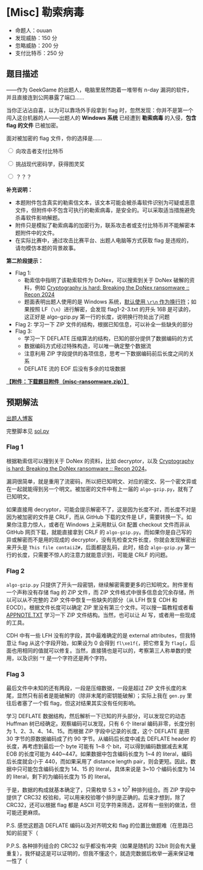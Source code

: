 # [Misc] 勒索病毒

- 命题人：ouuan
- 发现威胁：150 分
- 忽略威胁：200 分
- 支付比特币：250 分

## 题目描述

<p>——作为 GeekGame 的出题人，电脑里居然跑着一堆带有 n-day 漏洞的软件，并且直接连到公网暴露了端口……</p>
<p>当你正沾沾自喜，以为可以靠场外手段拿到 flag 时，忽然发现：你并不是第一个闯入这台机器的人——出题人的 <strong>Windows 系统</strong> 已经遭到 <strong>勒索病毒</strong> 的入侵，<strong>包含 flag 的文件</strong> 已被加密。</p>
<div class="well">
<p>面对被加密的 flag 文件，你的选择是……</p>
<p><label>
    <input type="radio" name="get-encrypted-flag" value="btcoin">
    向攻击者支付比特币
</label></p>
<p><label>
    <input type="radio" name="get-encrypted-flag" value="turing-award">
    挑战现代密码学，获得图灵奖
</label></p>
<p><label>
    <input type="radio" name="get-encrypted-flag" value="???">
    ？？？
</label></p>
</div>
<p><strong>补充说明：</strong></p>
<ul>
<li>本题附件包含真实的勒索信文本，该文本可能会被杀毒软件识别为可疑或恶意文件，但附件中不包含可执行的勒索病毒，是安全的。可以采取适当措施避免杀毒软件影响解题。</li>
<li>附件只是模拟了勒索病毒的加密行为，联系攻击者或支付比特币并不能解密本题附件中的文件。</li>
<li>在实际比赛中，通过攻击比赛平台、出题人电脑等方式获取 flag 是违规的，请勿模仿本题的背景故事。</li>
</ul>
<div class="well">
<p><strong>第二阶段提示：</strong></p>
<ul>
<li>Flag 1:<ul>
<li>勒索信中指明了该勒索软件为 DoNex，可以搜索到关于 DoNex 破解的资料，例如 <a target="_blank" rel="noopener noreferrer" href="https://cfp.recon.cx/recon2024/talk/LQ8B7H/">Cryptography is hard: Breaking the DoNex ransomware :: Recon 2024</a></li>
<li>题面表明出题人使用的是 Windows 系统，<a target="_blank" rel="noopener noreferrer" href="https://git-scm.com/book/en/v2/Customizing-Git-Git-Configuration#_core_autocrlf">默认使用 <code>\r\n</code> 作为换行符</a>；如果按照 LF（<code>\n</code>）进行解密，会发现 flag1-2-3.txt 的开头 16B 是可读的，这正好是 algo-gzip.py 第一行的长度，说明换行符处出了问题</li>
</ul>
</li>
<li>Flag 2: 学习一下 ZIP 文件的结构，根据已知信息，可以补全一些缺失的部分</li>
<li>Flag 3:<ul>
<li>学习一下 DEFLATE 压缩算法的结构，已知的部分提供了数据编码的方式</li>
<li>数据编码方式经过特殊构造，可以唯一确定整个数据流</li>
<li>注意利用 ZIP 字段提供的各项信息，思考一下数据编码前后长度之间的关系</li>
<li>DEFLATE 流的 EOF 后没有多余的垃圾数据</li>
</ul>
</li>
</ul>
</div>

**[【附件：下载题目附件（misc-ransomware.zip）】](attachment/misc-ransomware.zip)**

## 预期解法

[出题人博客](https://ouuan.moe/post/2025/10/geekgame-2025-graphauth-ransomware#勒索病毒)

完整脚本见 [sol.py](./sol/sol.py)

### Flag 1

根据勒索信可以搜到关于 DoNex 的资料，比如 decryptor，以及 [Cryptography is hard: Breaking the DoNex ransomware :: Recon 2024](https://cfp.recon.cx/recon2024/talk/LQ8B7H/)。

漏洞很简单，就是重用了流密码，所以把已知明文、对应的密文、另一个密文异或在一起就能得到另一个明文。被加密的文件中有上一届的 `algo-gzip.py`，就有了已知明文。

如果直接用 decryptor，可能会提示解密不了，这是因为长度不对，而长度不对是因为被加密的文件是 CRLF，而从 GitHub 下载的文件是 LF，需要转换一下。如果你注意力惊人，或者在 Windows 上采用默认 Git 配置 checkout 文件而非从 GitHub 网页下载，就能直接拿到 CRLF 的 `algo-gzip.py`。而如果你是自己写的异或解密而不是用的现成的 decryptor，没有先检查文件长度，你就会发现解密出来开头是 `This file contaiiZ#`，后面都是乱码，此时，结合 `algo-gzip.py` 第一行的长度，只需要不惊人的注意力就能意识到，可能是 CRLF 的问题。

### Flag 2

`algo-gzip.py` 只提供了开头一段密钥，继续解密需要更多的已知明文。附件里有一个声称没有存储 flag 的 ZIP 文件，而 ZIP 文件格式中很多信息会冗余存储，所以可以从不完整的 ZIP 文件中恢复一些缺失的部分（从 LFH 恢复 CDH 和 EOCD）。根据文件长度可以确定 ZIP 里没有第三个文件。可以搜一篇教程或者看 [APPNOTE.TXT](https://pkware.cachefly.net/webdocs/casestudies/APPNOTE.TXT) 学习一下 ZIP 文件结构。当然，也可以让 AI 写，或者用一些现成的工具。

CDH 中有一些 LFH 没有的字段，其中最难确定的是 external attributes，但我特意让 flag 从这个字段开始，如果设为 0 会得到 `fl\xe1f{`，把它修复为 `flag{`，后面也用相同的值就可以修复。当然，直接猜也是可以的，考察第三人称单数的使用，以及识别 `^T` 是一个字符还是两个字符。

### Flag 3

最后文件中未知的还有两段，一段是压缩数据，一段是超过 ZIP 文件长度的末尾，显然只有前者是能破解的（除非末尾的密钥能破解）；实际上我在 `gen.py` 里往后者塞了一个假 flag，但这对结果其实没有任何影响。

学习 DEFLATE 数据结构，然后解析一下已知的开头部分，可以发现它的动态 Huffman 树已经确定。观察编码可以发现，只有 6 个 literal 编码非零，长度分别为 1、2、3、4、14、15。而根据 ZIP 字段中记录的长度，这个 DEFLATE 是把 30 字节的原数据编码成了约 90 字节。从编码后长度中减去 DEFLATE header 的长度，再考虑到最后一个 byte 可能有 1\~8 个 bit，可以得到编码数据减去末尾 EOB 的长度可能为 440\~447。如果数据中包含编码长度为 1\~4 的 literal，编码后长度就会小于 440，而如果采用了 distance length pair，则会更短。因此，数据中只可能包含编码长度为 14、15 的 literal，具体来说是 3\~10 个编码长度为 14 的 literal，剩下的为编码长度为 15 的 literal。

于是，数据的构成就基本确定了，只需枚举 $5.3 \times 10^7$ 种排列组合。而 ZIP 字段中提供了 CRC32 校验和，可以用来校验哪个排列是正确的。后来才想到，除了 CRC32，还可以根据 flag 都是 ASCII 可见字符来筛选，这样有一些别的做法，但可能还更麻烦。

P.S. 感觉这题造 DEFLATE 编码以及对齐明文和 flag 的位置比做题难（在思路已知的前提下（

P.P.S. 各种排列组合的 CRC32 似乎都没有冲突（如果是随机的 32bit 则会有大量重复），我怀疑这是可以证明的，但我不懂这个，就造完数据后枚举一遍来保证唯一性了（
